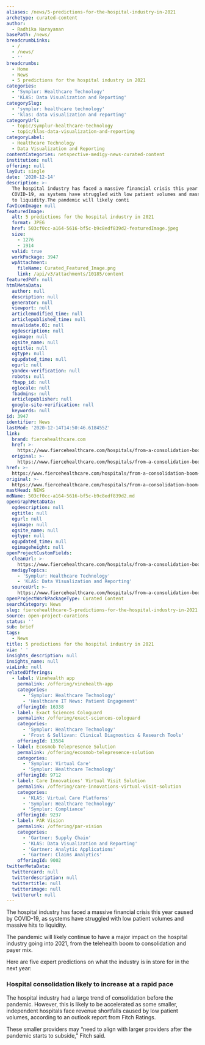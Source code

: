 ```yaml
---
aliases: /news/5-predictions-for-the-hospital-industry-in-2021
archetype: curated-content
author:
  - Radhika Narayanan
basePath: /news/
breadcrumbLinks:
  - /
  - /news/
  - ''
breadcrumbs:
  - Home
  - News
  - 5 predictions for the hospital industry in 2021
categories:
  - 'Symplur: Healthcare Technology'
  - 'KLAS: Data Visualization and Reporting'
categorySlug:
  - 'symplur: healthcare technology'
  - 'klas: data visualization and reporting'
categoryUrl:
  - topic/symplur-healthcare-technology
  - topic/klas-data-visualization-and-reporting
categoryLabel:
  - Healthcare Technology
  - Data Visualization and Reporting
contentCategories: netspective-medigy-news-curated-content
institution: null
offering: null
layOut: single
date: '2020-12-14'
description: >-
  The hospital industry has faced a massive financial crisis this year caused by
  COVID-19, as systems have struggled with low patient volumes and massive hits
  to liquidity.The pandemic will likely conti
favIconImage: null
featuredImage:
  alt: 5 predictions for the hospital industry in 2021
  format: JPEG
  href: 503cf0cc-a164-5616-bf5c-b9c8edf839d2-featuredImage.jpeg
  size:
    - 1276
    - 1914
  valid: true
  workPackage: 3947
  wpAttachment:
    fileName: Curated_Featured_Image.png
    link: /api/v3/attachments/10185/content
featuredPdf: null
htmlMetaData:
  author: null
  description: null
  generator: null
  viewport: null
  articlemodified_time: null
  articlepublished_time: null
  msvalidate.01: null
  ogdescription: null
  ogimage: null
  ogsite_name: null
  ogtitle: null
  ogtype: null
  ogupdated_time: null
  ogurl: null
  yandex-verification: null
  robots: null
  fbapp_id: null
  oglocale: null
  fbadmins: null
  articlepublisher: null
  google-site-verification: null
  keywords: null
id: 3947
identifier: News
lastMod: '2020-12-14T14:50:46.618455Z'
link:
  brand: fiercehealthcare.com
  href: >-
    https://www.fiercehealthcare.com/hospitals/from-a-consolidation-boom-to-telehealth-here-are-5-predictions-for-hospital-industry-for
  original: >-
    https://www.fiercehealthcare.com/hospitals/from-a-consolidation-boom-to-telehealth-here-are-5-predictions-for-hospital-industry-for
href: >-
  https://www.fiercehealthcare.com/hospitals/from-a-consolidation-boom-to-telehealth-here-are-5-predictions-for-hospital-industry-for
original: >-
  https://www.fiercehealthcare.com/hospitals/from-a-consolidation-boom-to-telehealth-here-are-5-predictions-for-hospital-industry-for
mastHead: NEWS
mdName: 503cf0cc-a164-5616-bf5c-b9c8edf839d2.md
openGraphMetaData:
  ogdescription: null
  ogtitle: null
  ogurl: null
  ogimage: null
  ogsite_name: null
  ogtype: null
  ogupdated_time: null
  ogimageheight: null
openProjectCustomFields:
  cleanUrl: >-
    https://www.fiercehealthcare.com/hospitals/from-a-consolidation-boom-to-telehealth-here-are-5-predictions-for-hospital-industry-for
  medigyTopics:
    - 'Symplur: Healthcare Technology'
    - 'KLAS: Data Visualization and Reporting'
  sourceUrl: >-
    https://www.fiercehealthcare.com/hospitals/from-a-consolidation-boom-to-telehealth-here-are-5-predictions-for-hospital-industry-for
openProjectWorkPackageType: Curated Content
searchCategory: News
slug: fiercehealthcare-5-predictions-for-the-hospital-industry-in-2021
source: open-project-curations
status: ''
sub: brief
tags:
  - News
title: 5 predictions for the hospital industry in 2021
via: ' '
insights_description: null
insights_name: null
viaLink: null
relatedOfferings:
  - label: Vinehealth app
    permalink: /offering/vinehealth-app
    categories:
      - 'Symplur: Healthcare Technology'
      - 'Healthcare IT News: Patient Engagement'
    offeringId: 16338
  - label: Exact Sciences Cologuard
    permalink: /offering/exact-sciences-cologuard
    categories:
      - 'Symplur: Healthcare Technology'
      - 'Frost & Sullivan: Clinical Diagnostics & Research Tools'
    offeringId: 13584
  - label: Ecosmob Telepresence Solution
    permalink: /offering/ecosmob-telepresence-solution
    categories:
      - 'Symplur: Virtual Care'
      - 'Symplur: Healthcare Technology'
    offeringId: 9712
  - label: Care Innovations' Virtual Visit Solution
    permalink: /offering/care-innovations-virtual-visit-solution
    categories:
      - 'KLAS: Virtual Care Platforms'
      - 'Symplur: Healthcare Technology'
      - 'Symplur: Compliance'
    offeringId: 9237
  - label: PAR Vision
    permalink: /offering/par-vision
    categories:
      - 'Gartner: Supply Chain'
      - 'KLAS: Data Visualization and Reporting'
      - 'Gartner: Analytic Applications'
      - 'Gartner: Claims Analytics'
    offeringId: 9002
twitterMetaData:
  twittercard: null
  twitterdescription: null
  twittertitle: null
  twitterimage: null
  twitterurl: null
---
```

<p>The hospital industry has faced a massive financial crisis this year caused by COVID-19, as systems have struggled with low patient volumes and massive hits to liquidity.</p><p>The pandemic will likely continue to have a major impact on the hospital industry going into 2021, from the telehealth boom to consolidation and payer mix.</p><p>Here are five expert predictions on what the industry is in store for in the next year:</p><h3><strong>Hospital consolidation likely to increase at a rapid pace</strong></h3><p>The hospital industry had a large trend of consolidation before the pandemic. However, this is likely to be accelerated as some smaller, independent hospitals face revenue shortfalls caused by low patient volumes, according to an outlook report from Fitch Ratings.</p><p>These smaller providers may “need to align with larger providers after the pandemic starts to subside,” Fitch said.</p>